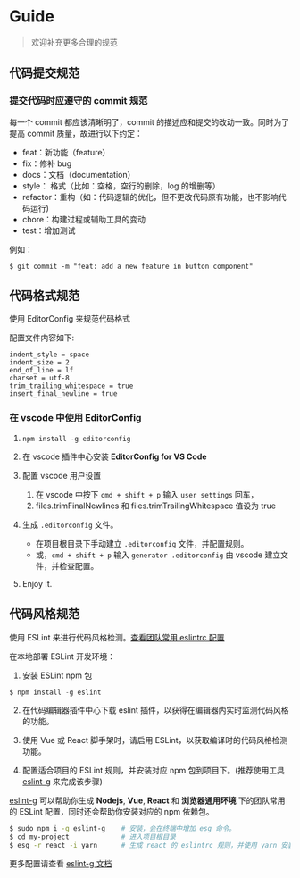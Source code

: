 # Guide

> 欢迎补充更多合理的规范

## 代码提交规范

### 提交代码时应遵守的 commit 规范

每一个 commit 都应该清晰明了，commit 的描述应和提交的改动一致。同时为了提高 commit 质量，故进行以下约定：

* feat：新功能（feature）
* fix：修补 bug
* docs：文档（documentation）
* style： 格式（比如：空格，空行的删除，log 的增删等）
* refactor：重构（如：代码逻辑的优化，但不更改代码原有功能，也不影响代码运行)
* chore：构建过程或辅助工具的变动
* test：增加测试

例如：

```
$ git commit -m "feat: add a new feature in button component"
```

## 代码格式规范

使用 EditorConfig 来规范代码格式

配置文件内容如下:
```
indent_style = space
indent_size = 2
end_of_line = lf
charset = utf-8
trim_trailing_whitespace = true
insert_final_newline = true
```

### 在 vscode 中使用 EditorConfig

1. `npm install -g editorconfig`

2. 在 vscode 插件中心安装 **EditorConfig for VS Code**

3. 配置 vscode 用户设置
    1. 在 vscode 中按下 `cmd + shift + p` 输入 `user settings` 回车，
    2. files.trimFinalNewlines 和 files.trimTrailingWhitespace 值设为 true

4. 生成 `.editorconfig` 文件。
    - 在项目根目录下手动建立 `.editorconfig` 文件，并配置规则。
    - 或，`cmd + shift + p` 输入 `generator .editorconfig` 由 vscode 建立文件，并检查配置。

5. Enjoy It.


## 代码风格规范

使用 ESLint 来进行代码风格检测。[查看团队常用 eslintrc 配置](https://github.com/pspgbhu/eslint-g/tree/master/rc)

在本地部署 ESLint 开发环境：

1. 安装 ESLint npm 包
```js
$ npm install -g eslint
```

2. 在代码编辑器插件中心下载 eslint 插件，以获得在编辑器内实时监测代码风格的功能。

3. 使用 Vue 或 React 脚手架时，请启用 ESLint，以获取编译时的代码风格检测功能。

4. 配置适合项目的 ESLint 规则，并安装对应 npm 包到项目下。(推荐使用工具 [eslint-g](https://github.com/pspgbhu/eslint-g) 来完成该步骤)

[eslint-g](https://github.com/pspgbhu/eslint-g) 可以帮助你生成 **Nodejs**, **Vue**, **React** 和 **浏览器通用环境** 下的团队常用的 ESLint 配置，同时还会帮助你安装对应的 npm 依赖包。


```bash
$ sudo npm i -g eslint-g    # 安装，会在终端中增加 esg 命令。
$ cd my-project             # 进入项目根目录
$ esg -r react -i yarn      # 生成 react 的 eslintrc 规则，并使用 yarn 安装相应依赖
```
更多配置请查看 [eslint-g 文档](https://github.com/pspgbhu/eslint-g)